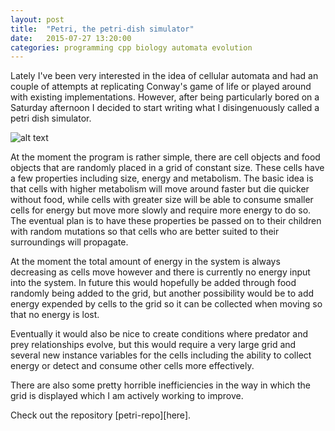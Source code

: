 ```yaml
---
layout: post
title:  "Petri, the petri-dish simulator"
date:   2015-07-27 13:20:00
categories: programming cpp biology automata evolution
---
```


Lately I've been very interested in the idea of cellular automata and had an
couple of attempts at replicating Conway's game of life or played around with
existing implementations. However, after being particularly bored on a Saturday
afternoon I decided to start writing what I disingenuously called a petri dish
simulator.

![alt text](https://jchildren.github.io/image/petri.PNG "A very early build")

At the moment the program is rather simple, there are cell objects and food
objects that are randomly placed in a grid of constant size. These cells have a
few properties including size, energy and metabolism. The basic idea is that
cells with higher metabolism will move around faster but die quicker without
food, while cells with greater size will be able to consume smaller cells for
energy but move more slowly and require more energy to do so. The eventual plan
is to have these properties be passed on to their children with random mutations
so that cells who are better suited to their surroundings will propagate.

At the moment the total amount of energy in the system is always decreasing as
cells move however and there is currently no energy input into the system. In
future this would hopefully be added through food randomly being added to the
grid, but another possibility would be to add energy expended by cells to the
grid so it can be collected when moving so that no energy is lost.

Eventually it would also be nice to create conditions where predator and prey
relationships evolve, but this would require a very large grid and several new
instance variables for the cells including the ability to collect energy or
detect and consume other cells more effectively.

There are also some pretty horrible inefficiencies in the way in which the grid
is displayed which I am actively working to improve.

Check out the repository [petri-repo][here].


[petri-repo]:   https://github.com/jchildren/petri
